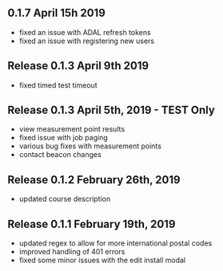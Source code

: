 ## 0.1.7 April 15h 2019
- fixed an issue with ADAL refresh tokens
- fixed an issue with registering new users

## Release 0.1.3 April 9th 2019
- fixed timed test timeout

## Release 0.1.3 April 5th, 2019 - TEST Only
- view measurement point results
- fixed issue with job paging
- various bug fixes with measurement points
- contact beacon changes

## Release 0.1.2 February 26th, 2019
 - updated course description

## Release 0.1.1 February 19th, 2019
- updated regex to allow for more international postal codes
- improved handling of 401 errors
- fixed some minor issues with the edit install modal